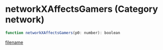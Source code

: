 # networkXAffectsGamers (Category network)

```js
function networkXAffectsGamers(p0: number): boolean
```

[filename](networkXAffectsGamers_m.md ':include')